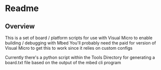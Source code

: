 # Readme

## Overview

This is a set of board / platform scripts for use with Visual Micro to enable building / debugging with Mbed
You'll probably need the paid for version of Visual Micro to get this to work since it relies on custom configs

Currently there's a python script within the Tools Directory for generating a board.txt file based on the output of the mbed cli program
